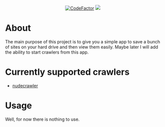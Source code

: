 <p align="center">
   <a href="https://www.codefactor.io/repository/github/inejka/crawlviewer"><img src="https://www.codefactor.io/repository/github/inejka/crawlviewer/badge" alt="CodeFactor" /></a>
   <a href="https://codecov.io/gh/Inejka/crawlviewer" > 
   <img src="https://codecov.io/gh/Inejka/crawlviewer/branch/main/graph/badge.svg?token=EZJG8ZB0IS"/> 
   </a>
</p>

# About
The main purpose of this project is to give you a simple app to save a bunch of sites on your hard drive and then view them easily. Maybe later I will add the ability to start crawlers from this app. 
# Currently supported crawlers
 - [nudecrawler](https://github.com/yaroslaff/nudecrawler)
# Usage
Well, for now there is nothing to use.
